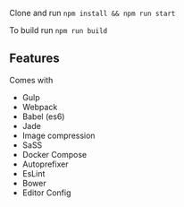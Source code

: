 Clone and run `npm install && npm run start`

To build run `npm run build`


## Features
Comes with
  - Gulp
  - Webpack
  - Babel (es6)
  - Jade
  - Image compression
  - SaSS
  - Docker Compose
  - Autoprefixer
  - EsLint
  - Bower
  - Editor Config
